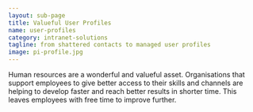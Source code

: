 ```yaml
---
layout: sub-page
title: Valueful User Profiles
name: user-profiles
category: intranet-solutions
tagline: from shattered contacts to managed user profiles
image: pi-profile.jpg
---
```


Human resources are a wonderful and valueful asset. Organisations that support employees to give better access to their skills and channels are helping to develop faster and reach better results in shorter time. This leaves employees with free time to improve further.
